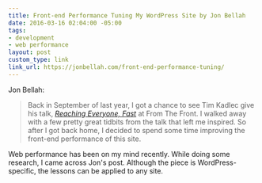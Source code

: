 ```yaml
---
title: Front-end Performance Tuning My WordPress Site by Jon Bellah
date: 2016-03-16 02:04:00 -05:00
tags:
- development
- web performance
layout: post
custom_type: link
link_url: https://jonbellah.com/front-end-performance-tuning/
---
```


Jon Bellah:

> Back in September of last year, I got a chance to see Tim Kadlec give his talk, *[Reaching Everyone, Fast](https://speakerdeck.com/tkadlec/reaching-everyone-fast-at-from-the-front-2015)* at From The Front. I walked away with a few pretty great tidbits from the talk that left me inspired. So after I got back home, I decided to spend some time improving the front-end performance of this site.

Web performance has been on my mind recently. While doing some research, I came across Jon's post. Although the piece is WordPress-specific, the lessons can be applied to any site.
